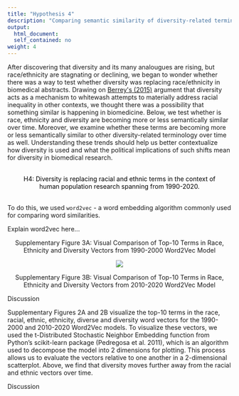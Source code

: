 ```yaml
---
title: "Hypothesis 4"
description: "Comparing semantic similarity of diversity-related terminology"
output: 
  html_document:
  self_contained: no
weight: 4
---
```




After discovering that diversity and its many analougues are rising, but race/ethnicity are stagnating or declining, we began to wonder whether there was a way to test whether diversity was replacing race/ethnicity in biomedical abstracts. Drawing on <ins>[Berrey's (2015)](https://www.youtube.com/watch?time_continue=96&v=AyZJdEfYUjw&feature=emb_logo)</ins> argument that diversity acts as a mechanism to whitewash attempts to materially address racial inequality in other contexts, we thought there was a possibility that something similar is happening in biomedicine. Below, we test whether is race, ethnicity and diversity are becoming more or less semantically similar over time. Moreover, we examine whether these terms are becoming more or less semantically similar to other diversity-related terminology over time as well. Understanding these trends should help us better contextualize how diversity is used and what the political implications of such shifts mean for diversity in biomedical research. 

<br>
<center> 
<span style="color:black"> H4: Diversity is replacing racial and ethnic terms in the context of <br> human population research spanning from 1990-2020. </span>
</center>
<br>

To do this, we used `word2vec` - a word embedding algorithm commonly used for comparing word similarities.

Explain word2vec here... 

<center> 

Supplementary Figure 3A: Visual Comparison of Top-10 Terms in 
Race, Ethnicity and Diversity Vectors from 1990-2000 Word2Vec Model

![](/results/hypothesis4_files/w2v_tsne_19902000.png)

Supplementary Figure 3B: Visual Comparison of Top-10 Terms in 
Race, Ethnicity and Diversity Vectors from 2010-2020 Word2Vec Model



</center>

Discussion 

<center> 


</center>


Supplementary Figures 2A and 2B visualize the top-10 terms in the race, racial, ethnic, ethnicity, diverse and diversity word vectors for the 1990-2000 and 2010-2020 Word2Vec models. To visualize these vectors, we used the t-Distributed Stochastic Neighbor Embedding function from Python’s scikit-learn package (Pedregosa et al. 2011), which is an algorithm used to decompose the model into 2 dimensions for plotting. This process allows us to evaluate the vectors relative to one another in a 2-dimensional scatterplot. Above, we find that diversity moves further away from the racial and ethnic vectors over time.

Discussion







